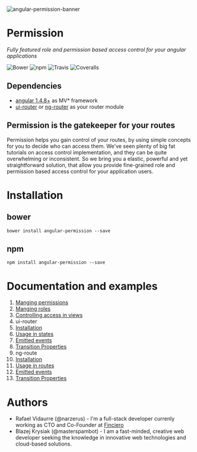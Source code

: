 ![angular-permission-banner](https://i.imgsafe.org/d6c48d4.png)

Permission
============================
*Fully featured role and permission based access control for your angular applications*

![Bower](https://img.shields.io/bower/v/angular-permission.svg?style=flat-square)
![npm](https://img.shields.io/npm/v/angular-permission.svg?style=flat-square)
![Travis](https://img.shields.io/travis/Narzerus/angular-permission.svg?style=flat-square)
![Coveralls](https://img.shields.io/coveralls/Narzerus/angular-permission.svg?style=flat-square)

Dependencies
----------------------------
- [angular 1.4.8+](https://github.com/angular/angular) as MV* framework
- [ui-router](https://github.com/angular-ui/ui-router) or [ng-router](https://docs.angularjs.org/api/ngRoute) as your router module

Permission is the gatekeeper for your routes
----------------------------
Permission helps you gain control of your routes, by using simple concepts for you to decide who can access them.
We've seen plenty of big fat tutorials on access control implementation, and they can be quite overwhelming or inconsistent. 
So we bring you a elastic, powerful and yet straightforward solution, that allow you provide fine-grained 
role and permission based access control for your application users.

Installation
============================

bower
----------------------------
```
bower install angular-permission --save
```

npm
----------------------------
```
npm install angular-permission --save
```

Documentation and examples
============================
1. [Manging permissions]()
2. [Manging roles]()
3. [Controlling access in views]()
4. ui-router 
  1. [Installation]()
  2. [Usage in states]()
  3. [Emitted events]()
  4. [Transition Properties]()
5. ng-route
  1. [Installation]()
  2. [Usage in routes]()
  3. [Emitted events]()
  4. [Transition Properties]()

Authors
============================
- Rafael Vidaurre (@narzerus) - I'm a full-stack developer currenly working as CTO and Co-Founder at [Finciero](http://www.finciero.com)
- Blazej Krysiak (@masterspambot) - I am a fast-minded, creative web developer seeking the knowledge in innovative web technologies and cloud-based solutions.
